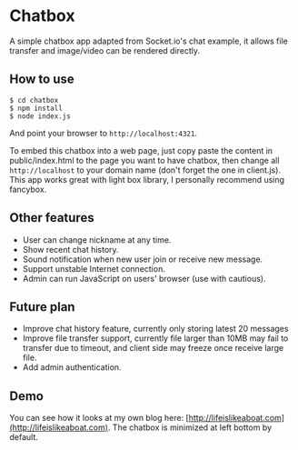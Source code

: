 
# Chatbox

A simple chatbox app adapted from Socket.io's chat example, it allows file transfer and image/video can be rendered directly. 


## How to use

```
$ cd chatbox
$ npm install
$ node index.js
```

And point your browser to `http://localhost:4321`.

To embed this chatbox into a web page, just copy paste the content in public/index.html to the page you want to have chatbox, then change all `http://localhost` to your domain name (don't forget the one in client.js). This app works great with light box library, I personally recommend using fancybox. 

## Other features

* User can change nickname at any time.
* Show recent chat history.
* Sound notification when new user join or receive new message.
* Support unstable Internet connection.
* Admin can run JavaScript on users' browser (use with cautious).

## Future plan

* Improve chat history feature, currently only storing latest 20 messages
* Improve file transfer support, currently file larger than 10MB may fail to transfer due to timeout, and client side may freeze once receive large file.
* Add admin authentication.

## Demo

You can see how it looks at my own blog here: [http://lifeislikeaboat.com](http://lifeislikeaboat.com). The chatbox is minimized at left bottom by default.


